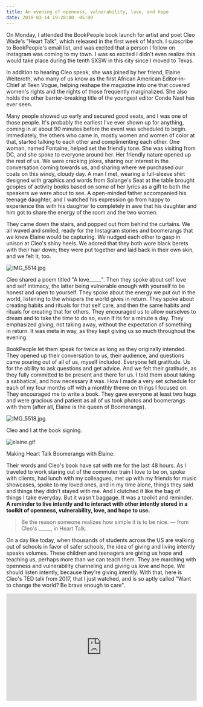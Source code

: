 ```yaml
---
title: An evening of openness, vulnerability, love, and hope
date: 2018-03-14 19:28:00 -05:00
---
```


On Monday, I attended the BookPeople book launch for artist and poet Cleo Wade's "Heart Talk", which released in the first week of March. I subscribe to BookPeople's email list, and was excited that a person I follow on Instagram was coming to my town. I was so excited I didn't even realize this would take place during the tenth SXSW in this city since I moved to Texas.

In addition to hearing Cleo speak, she was joined by her friend, Elaine Welteroth, who many of us know as the first African American Editor-in-Chief at Teen Vogue, helping reshape the magazine into one that covered women's rights and the rights of those frequently marginalized. She also holds the other barrier-breaking title of the youngest editor Conde Nast has ever seen.

Many people showed up early and secured good seats, and I was one of those people. It's probably the earliest I've ever shown up for anything, coming in at about 90 minutes before the event was scheduled to begin. Immediately, the others who came in, mostly women and women of color at that, started talking to each other and complimenting each other. One woman, named Fontaine, helped set the friendly tone. She was visiting from DC, and she spoke to everyone around her. Her friendly nature opened up the rest of us. We were cracking jokes, sharing our interest in the conversation coming towards us, and sharing where we purchased our coats on this windy, cloudy day. A man I met, wearing a full-sleeve shirt designed with graphics and words from Solange's Seat at the table brought gcopies of activity books based on some of her lyrics as a gift to both the speakers we were about to see. A open-minded father accompanied his teenage daughter, and I watched his expression go from happy to experience this with his daughter to completely in awe that his daughter and him got to share the energy of the room and the two women.

They came down the stairs, and popped out from behind the curtains. We all waved and smiled, ready for the Instagram stories and boomerangs that we knew Elaine would be capturing. We nudged each other to gasp in unison at Cleo's shiny heels. We adored that they both wore black berets with their hair down; they were put together and laid back in their own skin, and we felt it, too.

![IMG_5514.jpg](/uploads/IMG_5514.jpg)

Cleo shared a poem titled "A love_____". Then they spoke about self love and self intimacy, the latter being vulnerable enough with yourself to be honest and open to yourself. They spoke about the energy we put out in the world, listening to the whispers the world gives in return. They spoke about creating habits and rituals for that self care, and then the same habits and rituals for creating that for others. They encouraged us to allow ourselves to dream and to take the time to do so, even if its for a minute a day. They emphasized *giving*, not taking away, without the expectation of something in return. It was meta in way, as they kept giving us so much throughout the evening.

BookPeople let them speak for twice as long as they originally intended. They opened up their conversation to us, their audience, and questions came pouring out of all of us, myself included. Everyone felt gratitude. Us for the ability to ask questions and get advice. And we felt their gratitude, as they fully committed to be present and there for us. I told them about taking a sabbatical, and how necessary it was. How I made a very set schedule for each of my four months off with a monthly theme on things I focused on. They encouraged me to write a book. They gave everyone at least two hugs and were gracious and patient as all of us took photos and boomerangs with them (after all, Elaine is the queen of Boomerangs).

![IMG_5518.jpg](/uploads/IMG_5518.jpg)

Cleo and I at the book signing.

![elaine.gif](/uploads/elaine.gif)

Making Heart Talk Boomerangs with Elaine. 

Their words and Cleo's book have sat with me for the last 48 hours. As I traveled to work staring out of the commuter train I love to be on, spoke with clients, had lunch with my colleagues, met up with my friends for music showcases, spoke to my loved ones, and in my time alone, things they said and things they didn't stayed with me. And I clutched it like the bag of things I take everyday. But it wasn't baggage. It was a toolkit and reminder. **A reminder to live intently and to interact with other intently stored in a toolkit of openness, vulnerability, love, and hope to use.**

> Be the reason someone realizes how simple it is to be nice.
> — from Cleo's _____, in Heart Talk.

On a day like today, when thousands of students across the US are walking out of schools in favor of safer schools, the idea of giving and living intently speaks volumes. These children and teenagers are giving us hope and teaching us, perhaps more than we can teach them. They are marching with openness and vulnerability channeling and giving us love and hope. We should listen intently, because they're giving intently. With that, here is Cleo's TED talk from 2017, that I just watched, and is so aptly called "Want to change the world? Be brave enough to care".

<div class="full"><div style="position:relative;height:0;padding-bottom:56.25%"><iframe src="https://embed.ted.com/talks/lang/en/cleo_wade_want_to_change_the_world_start_by_being_brave_enough_to_care" width="854" height="480" style="position:absolute;left:0;top:0;width:100%;height:100%" frameborder="0" scrolling="no" allowfullscreen></iframe></div></div>